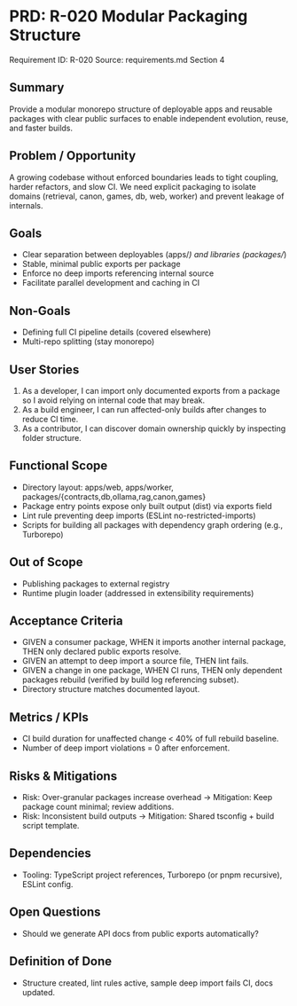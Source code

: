 # PRD: R-020 Modular Packaging Structure

Requirement ID: R-020
Source: requirements.md Section 4

## Summary

Provide a modular monorepo structure of deployable apps and reusable packages with clear public surfaces to enable independent evolution, reuse, and faster builds.

## Problem / Opportunity

A growing codebase without enforced boundaries leads to tight coupling, harder refactors, and slow CI. We need explicit packaging to isolate domains (retrieval, canon, games, db, web, worker) and prevent leakage of internals.

## Goals

- Clear separation between deployables (apps/*) and libraries (packages/*)
- Stable, minimal public exports per package
- Enforce no deep imports referencing internal source
- Facilitate parallel development and caching in CI

## Non-Goals

- Defining full CI pipeline details (covered elsewhere)
- Multi-repo splitting (stay monorepo)

## User Stories

1. As a developer, I can import only documented exports from a package so I avoid relying on internal code that may break.
2. As a build engineer, I can run affected-only builds after changes to reduce CI time.
3. As a contributor, I can discover domain ownership quickly by inspecting folder structure.

## Functional Scope

- Directory layout: apps/web, apps/worker, packages/{contracts,db,ollama,rag,canon,games}
- Package entry points expose only built output (dist) via exports field
- Lint rule preventing deep imports (ESLint no-restricted-imports)
- Scripts for building all packages with dependency graph ordering (e.g., Turborepo)

## Out of Scope

- Publishing packages to external registry
- Runtime plugin loader (addressed in extensibility requirements)

## Acceptance Criteria

- GIVEN a consumer package, WHEN it imports another internal package, THEN only declared public exports resolve.
- GIVEN an attempt to deep import a source file, THEN lint fails.
- GIVEN a change in one package, WHEN CI runs, THEN only dependent packages rebuild (verified by build log referencing subset).
- Directory structure matches documented layout.

## Metrics / KPIs

- CI build duration for unaffected change < 40% of full rebuild baseline.
- Number of deep import violations = 0 after enforcement.

## Risks & Mitigations

- Risk: Over-granular packages increase overhead → Mitigation: Keep package count minimal; review additions.
- Risk: Inconsistent build outputs → Mitigation: Shared tsconfig + build script template.

## Dependencies

- Tooling: TypeScript project references, Turborepo (or pnpm recursive), ESLint config.

## Open Questions

- Should we generate API docs from public exports automatically?

## Definition of Done

- Structure created, lint rules active, sample deep import fails CI, docs updated.

